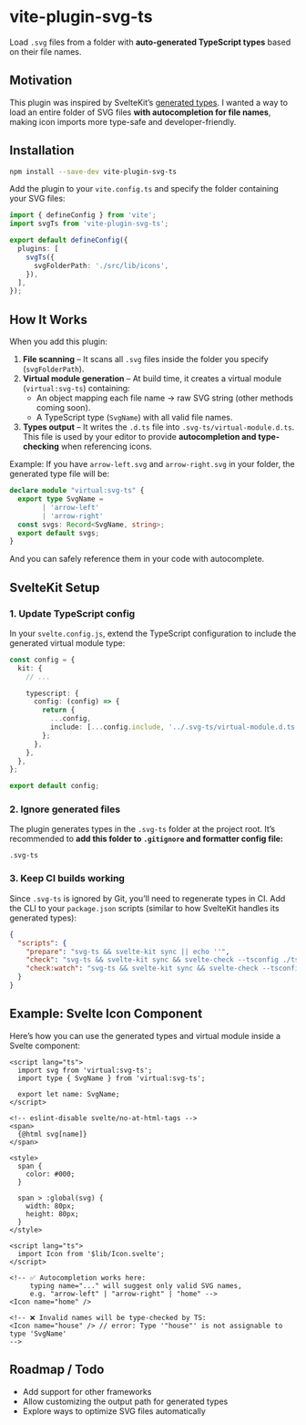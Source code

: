 # vite-plugin-svg-ts

Load `.svg` files from a folder with **auto-generated TypeScript types** based on their file names.

## Motivation

This plugin was inspired by SvelteKit’s [generated types](https://svelte.dev/docs/kit/types#Generated-types).
I wanted a way to load an entire folder of SVG files **with autocompletion for file names**, making icon imports more type-safe and developer-friendly.

## Installation

```bash
npm install --save-dev vite-plugin-svg-ts
```

Add the plugin to your `vite.config.ts` and specify the folder containing your SVG files:

```ts
import { defineConfig } from 'vite';
import svgTs from 'vite-plugin-svg-ts';

export default defineConfig({
  plugins: [
    svgTs({
      svgFolderPath: './src/lib/icons',
    }),
  ],
});
```

## How It Works

When you add this plugin:

1. **File scanning** – It scans all `.svg` files inside the folder you specify (`svgFolderPath`).
2. **Virtual module generation** – At build time, it creates a virtual module (`virtual:svg-ts`) containing:
   * An object mapping each file name → raw SVG string (other methods coming soon).
   * A TypeScript type (`SvgName`) with all valid file names.
3. **Types output** – It writes the `.d.ts` file into `.svg-ts/virtual-module.d.ts`.
   This file is used by your editor to provide **autocompletion and type-checking** when referencing icons.

Example: If you have `arrow-left.svg` and `arrow-right.svg` in your folder, the generated type file will be:

```ts
declare module "virtual:svg-ts" {
  export type SvgName =
		| 'arrow-left'
		| 'arrow-right'
  const svgs: Record<SvgName, string>;
  export default svgs;
}
```

And you can safely reference them in your code with autocomplete.

## SvelteKit Setup

### 1. Update TypeScript config

In your `svelte.config.js`, extend the TypeScript configuration to include the generated virtual module type:

```ts
const config = {
  kit: {
    // ...

    typescript: {
      config: (config) => {
        return {
          ...config,
          include: [...config.include, '../.svg-ts/virtual-module.d.ts'],
        };
      },
    },
  },
};

export default config;
```

### 2. Ignore generated files

The plugin generates types in the `.svg-ts` folder at the project root.
It’s recommended to **add this folder to `.gitignore` and formatter config file:**

```
.svg-ts
```

### 3. Keep CI builds working

Since `.svg-ts` is ignored by Git, you’ll need to regenerate types in CI.
Add the CLI to your `package.json` scripts (similar to how SvelteKit handles its generated types):

```json
{
  "scripts": {
    "prepare": "svg-ts && svelte-kit sync || echo ''",
    "check": "svg-ts && svelte-kit sync && svelte-check --tsconfig ./tsconfig.json",
    "check:watch": "svg-ts && svelte-kit sync && svelte-check --tsconfig ./tsconfig.json --watch"
  }
}
```

## Example: Svelte Icon Component

Here’s how you can use the generated types and virtual module inside a Svelte component:

```svelte
<script lang="ts">
  import svg from 'virtual:svg-ts';
  import type { SvgName } from 'virtual:svg-ts';

  export let name: SvgName;
</script>

<!-- eslint-disable svelte/no-at-html-tags -->
<span>
  {@html svg[name]}
</span>

<style>
  span {
    color: #000;
  }

  span > :global(svg) {
    width: 80px;
    height: 80px;
  }
</style>
```

```svelte
<script lang="ts">
  import Icon from '$lib/Icon.svelte';
</script>

<!-- ✅ Autocompletion works here:
     typing name="..." will suggest only valid SVG names,
     e.g. "arrow-left" | "arrow-right" | "home" -->
<Icon name="home" />

<!-- ❌ Invalid names will be type-checked by TS:
<Icon name="house" /> // error: Type '"house"' is not assignable to type 'SvgName'
-->
```

## Roadmap / Todo

* Add support for other frameworks
* Allow customizing the output path for generated types
* Explore ways to optimize SVG files automatically
